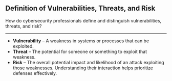 ## Definition of Vulnerabilities, Threats, and Risk

How do cybersecurity professionals define and distinguish vulnerabilities, threats, and risk?

---

* **Vulnerability** – A weakness in systems or processes that can be exploited.
* **Threat** – The potential for someone or something to exploit that weakness.
* **Risk** – The overall potential impact and likelihood of an attack exploiting those weaknesses.
  Understanding their interaction helps prioritize defenses effectively.

